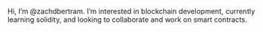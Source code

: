 Hi, I’m @zachdbertram.
I’m interested in blockchain development, currently learning solidity, and looking to collaborate and work on smart contracts.

<!---
zachdbertram/zachdbertram is a ✨ special ✨ repository because its `README.md` (this file) appears on your GitHub profile.
You can click the Preview link to take a look at your changes.
--->
